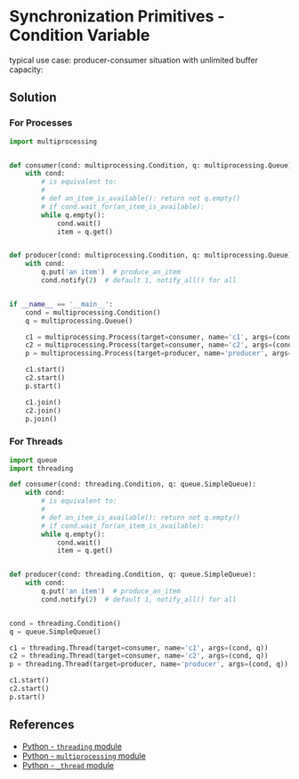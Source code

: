 # Synchronization Primitives - Condition Variable

typical use case: producer-consumer situation with unlimited buffer capacity:

## Solution

### For Processes

```python
import multiprocessing


def consumer(cond: multiprocessing.Condition, q: multiprocessing.Queue):
    with cond:
        # is equivalent to:
        #
        # def an_item_is_available(): return not q.empty()
        # if cond.wait_for(an_item_is_available):
        while q.empty():
            cond.wait()
            item = q.get()


def producer(cond: multiprocessing.Condition, q: multiprocessing.Queue):
    with cond:
        q.put('an item')  # produce_an_item
        cond.notify(2)  # default 1, notify_all() for all


if __name__ == '__main__':
    cond = multiprocessing.Condition()
    q = multiprocessing.Queue()

    c1 = multiprocessing.Process(target=consumer, name='c1', args=(cond, q))
    c2 = multiprocessing.Process(target=consumer, name='c2', args=(cond, q))
    p = multiprocessing.Process(target=producer, name='producer', args=(cond, q))

    c1.start()
    c2.start()
    p.start()

    c1.join()
    c2.join()
    p.join()
```

### For Threads

```python
import queue
import threading

def consumer(cond: threading.Condition, q: queue.SimpleQueue):
    with cond:
        # is equivalent to:
        #
        # def an_item_is_available(): return not q.empty()
        # if cond.wait_for(an_item_is_available):
        while q.empty():
            cond.wait()
            item = q.get()


def producer(cond: threading.Condition, q: queue.SimpleQueue):
    with cond:
        q.put('an item')  # produce_an_item
        cond.notify(2)  # default 1, notify_all() for all


cond = threading.Condition()
q = queue.SimpleQueue()

c1 = threading.Thread(target=consumer, name='c1', args=(cond, q))
c2 = threading.Thread(target=consumer, name='c2', args=(cond, q))
p = threading.Thread(target=producer, name='producer', args=(cond, q))

c1.start()
c2.start()
p.start()
```

## References

- [Python - `threading` module](https://docs.python.org/3/library/threading.html)
- [Python - `multiprocessing` module](https://docs.python.org/3/library/multiprocessing.html)
- [Python - `_thread` module](https://docs.python.org/3/library/_thread.html)
